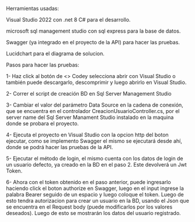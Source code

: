 Herramientas usadas:

Visual Studio 2022 con .net 8 C# para el desarrollo.

microsoft sql management studio con sql express para la base de datos.

Swagger (ya integrado en el proyecto de la API) para hacer las pruebas.

Lucidchart para el diagrama de solucion.




Pasos para hacer las pruebas:

1- Haz click al botón de <> Codey selecciona abrir con Visual Studio o también puede descargarlo, descomprimir y luego abrirlo en Visual Studio.

2- Correr el script de creación BD en Sql Server Management Studio

3- Cambiar el valor del parámetro Data Source en la cadena de conexión, que se encuentra en el controlador CreacionUsuarioController.cs, por el server name del Sql Server Manament Studio instalado en la maquina donde se probara el proyecto.

4- Ejecuta el proyecto en Visual Studio con la opcion http del boton ejecutar, como se implemento Swagger el mismo se ejecutará desde ahí, donde se podrá hacer las pruebas de la API.

5- Ejecutar el método de login, el mismo cuenta con los datos de login de un usuario defecto, ya creado en la BD en el paso 2. Este devolverá un Jwt Token.

6- Ahora con el token obtenido en el paso anterior, puede ingresarlo haciendo click el boton authorize en Swagger, luego en el input ingrese la palabra Bearer seguido de un espacio y luego coloque el token.
Luego de esto tendra autorizacion para crear un usuario en la BD, usando el Json que se encuentra en el Request body (puede modificarlos por los valores deseados). Luego de esto se mostrarán los datos del usuario registrado.
